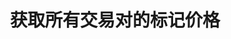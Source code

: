 ---
title: 获取所有交易对的标记价格
position_number: 14
type: get
description: /v1/future-u/market/public/q/mark-price
parameters:
    -
        name: symbol
        type: string
        mandatory: false
        default: N/A
        description: 交易对
        ranges:
content_markdown: 注：**此方法不需要签名**
left_code_blocks:
    -
        code_block: "public void getKLine() {\r\n\tString text = HttpUtil.get(URL + \"/data/api/v1/future-u/market/getKLine?market=btc_usdt&type=1min&since=0\");\r\n\tSystem.out.println(text);\r\n}"
        title: Java
        language: java
right_code_blocks:
    - code_block: |-
        {
         "msgInfo": {
            "code": "",
            "msg": ""
          },
          "msg": "",
          "data": [
            {
              "p": 0, //价格
              "s": "", //交易对
              "t": 0 //时间
            }
          ],
          "code": 200
        }
      title: Response
      language: json
---